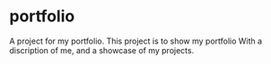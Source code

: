 # portfolio
A project for my portfolio.
This project is to show my portfolio With a discription of me, and a showcase of my projects. 
